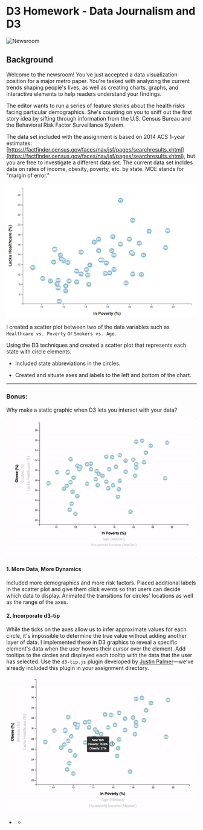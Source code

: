 # D3 Homework - Data Journalism and D3

![Newsroom](https://media.giphy.com/media/v2xIous7mnEYg/giphy.gif)

## Background

Welcome to the newsroom! You've just accepted a data visualization position for a major metro paper. You're tasked with analyzing the current trends shaping people's lives, as well as creating charts, graphs, and interactive elements to help readers understand your findings.

The editor wants to run a series of feature stories about the health risks facing particular demographics. She's counting on you to sniff out the first story idea by sifting through information from the U.S. Census Bureau and the Behavioral Risk Factor Surveillance System.

The data set included with the assignment is based on 2014 ACS 1-year estimates: [https://factfinder.census.gov/faces/nav/jsf/pages/searchresults.xhtml](https://factfinder.census.gov/faces/nav/jsf/pages/searchresults.xhtml), but you are free to investigate a different data set. The current data set incldes data on rates of income, obesity, poverty, etc. by state. MOE stands for "margin of error."


![4-scatter](Images/4-scatter.jpg)

I created a scatter plot between two of the data variables such as `Healthcare vs. Poverty` or `Smokers vs. Age`.

Using the D3 techniques and created a scatter plot that represents each state with circle elements.

* Included state abbreviations in the circles.

* Created and situate  axes and labels to the left and bottom of the chart.

- - -

### Bonus:

Why make a static graphic when D3 lets you interact with your data?

![7-animated-scatter](Images/7-animated-scatter.gif)

#### 1. More Data, More Dynamics

Included more demographics and more risk factors. Placed additional labels in the scatter plot and give them click events so that users can decide which data to display. Animated the transitions for circles' locations as well as the range of the axes. 

#### 2. Incorporate d3-tip

While the ticks on the axes allow us to infer approximate values for each circle, it's impossible to determine the true value without adding another layer of data. I implemented these in D3 graphics to reveal a specific element's data when the user hovers their cursor over the element. Add tooltips to the circles and displayed each tooltip with the data that the user has selected. Use the `d3-tip.js` plugin developed by [Justin Palmer](https://github.com/Caged)—we've already included this plugin in your assignment directory.

![8-tooltip](Images/8-tooltip.gif)



- - 